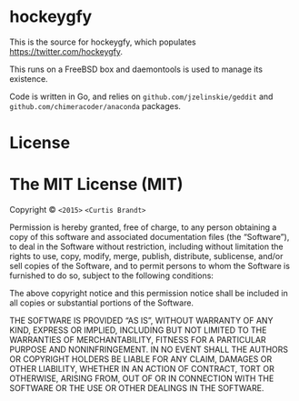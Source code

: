 # hockeygfy

This is the source for hockeygfy, which populates https://twitter.com/hockeygfy.

This runs on a FreeBSD box and daemontools is used to manage its existence.

Code is written in Go, and relies on `github.com/jzelinskie/geddit` and `github.com/chimeracoder/anaconda` packages.

# License

The MIT License (MIT)
=====================

Copyright © `<2015>` `<Curtis Brandt>`

Permission is hereby granted, free of charge, to any person
obtaining a copy of this software and associated documentation
files (the “Software”), to deal in the Software without
restriction, including without limitation the rights to use,
copy, modify, merge, publish, distribute, sublicense, and/or sell
copies of the Software, and to permit persons to whom the
Software is furnished to do so, subject to the following
conditions:

The above copyright notice and this permission notice shall be
included in all copies or substantial portions of the Software.

THE SOFTWARE IS PROVIDED “AS IS”, WITHOUT WARRANTY OF ANY KIND,
EXPRESS OR IMPLIED, INCLUDING BUT NOT LIMITED TO THE WARRANTIES
OF MERCHANTABILITY, FITNESS FOR A PARTICULAR PURPOSE AND
NONINFRINGEMENT. IN NO EVENT SHALL THE AUTHORS OR COPYRIGHT
HOLDERS BE LIABLE FOR ANY CLAIM, DAMAGES OR OTHER LIABILITY,
WHETHER IN AN ACTION OF CONTRACT, TORT OR OTHERWISE, ARISING
FROM, OUT OF OR IN CONNECTION WITH THE SOFTWARE OR THE USE OR
OTHER DEALINGS IN THE SOFTWARE.
